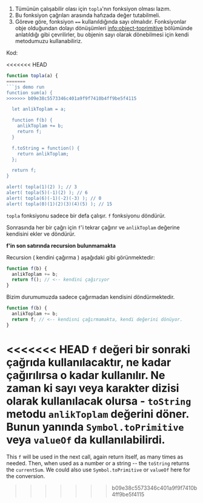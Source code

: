 
1. Tümünün çalışabilir olası için `topla`'nın fonksiyon olması lazım.
2. Bu fonksiyon çağrıları arasında hafızada değer tutabilmeli.
3. Göreve göre, fonksiyon `==` kullanıldığında sayı olmalıdır. Fonksiyonlar obje olduğundan dolayı dönüşümleri <info:object-toprimitive> bölümünde anlatıldığı gibi çevrilirler, bu objenin sayı olarak dönebilmesi için kendi metodumuzu kullanabiliriz.

Kod:

<<<<<<< HEAD
```js run
function topla(a) {
=======
```js demo run
function sum(a) {
>>>>>>> b09e38c5573346c401a9f9f7410b4ff9be5f4115

  let anlikToplam = a;

  function f(b) {
    anlikToplam += b;
    return f;
  }

  f.toString = function() {
    return anlikToplam;
  };

  return f;
}

alert( topla(1)(2) ); // 3
alert( topla(5)(-1)(2) ); // 6
alert( topla(6)(-1)(-2)(-3) ); // 0
alert( topla(0)(1)(2)(3)(4)(5) ); // 15
```

`topla` fonksiyonu sadece bir defa çalışır. `f` fonksiyonu döndürür.

Sonrasında her bir çağrı için `f`'i tekrar çağırır ve `anlikToplam` değerine kendisini ekler ve döndürür.

**f'in son satırında recursion bulunmamakta**

Recursion ( kendini çağırma ) aşağıdaki gibi görünmektedir:

```js
function f(b) {
  anlikToplam += b;
  return f(); // <-- kendini çağırıyor
}
```
Bizim durumumuzda sadece çağırmadan kendisini döndürmektedir.

```js
function f(b) {
  anlikToplam += b;
  return f; // <-- kendisni çağırmamakta, kendi değerini dönüyor.
}
```

<<<<<<< HEAD
`f` değeri bir sonraki çağrıda kullanılacaktır, ne kadar çağırılırsa o kadar kullanılır. Ne zaman ki sayı veya karakter dizisi olarak kullanılacak olursa - `toString` metodu `anlikToplam` değerini döner. Bunun yanında `Symbol.toPrimitive` veya `valueOf` da kullanılabilirdi.
=======
This `f` will be used in the next call, again return itself, as many times as needed. Then, when used as a number or a string -- the `toString` returns the `currentSum`. We could also use `Symbol.toPrimitive` or `valueOf` here for the conversion.
>>>>>>> b09e38c5573346c401a9f9f7410b4ff9be5f4115
